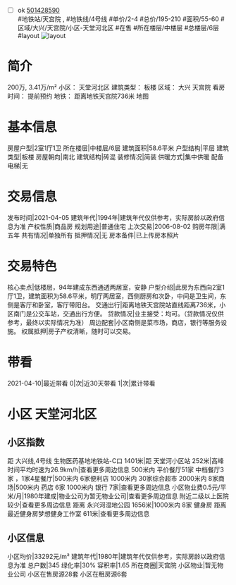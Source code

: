 - [ ] ok [501428590](https://bj.5i5j.com/ershoufang/501428590.html)  
 #地铁站/天宫院 ,  #地铁线/4号线
#单价/2-4 #总价/195-210 #面积/55-60   #区域/大兴/天宫院/小区-天堂河北区 #在售 #所在楼层/中楼层 #总楼层/6层 #layout 
![layout](http://image2a.5i5j.com/bdir/layout/74246ea39e884831a7f16c2e34d6134a.jpg_P5.jpg) 
# 简介 
 200万,  3.41万/m² 
小区： 天堂河北区
建筑类型： 板楼
区域： 大兴 天宫院
看房时间： 提前预约
地铁： 距离地铁天宫院736米 地图
# 基本信息 
 房屋户型|2室1厅1卫
所在楼层|中楼层/6层
建筑面积|58.6平米
户型结构|平层
建筑类型|板楼
房屋朝向|南北
建筑结构|砖混
装修情况|简装
供暖方式|集中供暖
配备电梯|无
# 交易信息 
 发布时间|2021-04-05
建筑年代|1994年|建筑年代仅供参考，实际房龄以政府信息为准
产权性质|商品房
规划用途|普通住宅
上次交易|2006-08-02
购房年限|满五年
共有情况|单独所有
抵押情况|无
房本备件|已上传房本照片
# 交易特色 
 核心卖点|低楼层，94年建成东西通透两居室，安静
户型介绍|此房为东西向2室1厅1卫，建筑面积为58.6平米，明厅两居室，西侧厨房和次卧，中间是卫生间，东侧是客厅和卧室，客厅带阳台。
交通出行|距离地铁天宫院站直线距离736米，小区南门是公交车站，交通出行方便。
贷款情况|业主接受：均可。（贷款情况仅供参考，最终以实际情况为准）
周边配套|小区南侧是菜市场，商店，银行等服务设施。
权属抵押|房子产权清晰，随时可以交易。
# 带看 
 2021-04-10|最近带看	 0|次|近30天带看	 1|次|累计带看
# 小区 天堂河北区
## 小区指数 
 距 大兴线,4号线 生物医药基地地铁站-C口 1401米|距 天堂河小区站 252米|高峰时间平均时速为26.9km/h|查看更多周边信息
500米内 平价餐厅51家
中档餐厅3家 ，1家4星餐厅|500米内 6家便利店
1000米内 30家综合超市
2000米内 8家商场|500米内 药店 6家
1000米内 银行 7家|查看更多周边信息
小区物业费0.5元/平米/月|1980年建成|物业公司为暂无物业公司|查看更多周边信息
附近二级以上医院较少|查看更多周边信息
距离 永兴河湿地公园 1656米|1000米内 8家 健身房
距离最近健身房梦想健身工作室 611米|查看更多周边信息
## 小区信息 
 小区均价|33292元/m²
建筑年代|1980年|建筑年代仅供参考，实际房龄以政府信息为准
总户数|345
绿化率|30%
容积率|1.65
所在商圈|天宫院
小区物业|暂无物业公司
小区在售房源28套
小区在租房源6套
